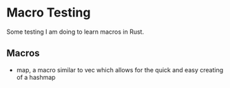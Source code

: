 Macro Testing
=============
Some testing I am doing to learn macros in Rust.

Macros
------
- map, a macro similar to vec which allows for the quick and easy creating of a hashmap

